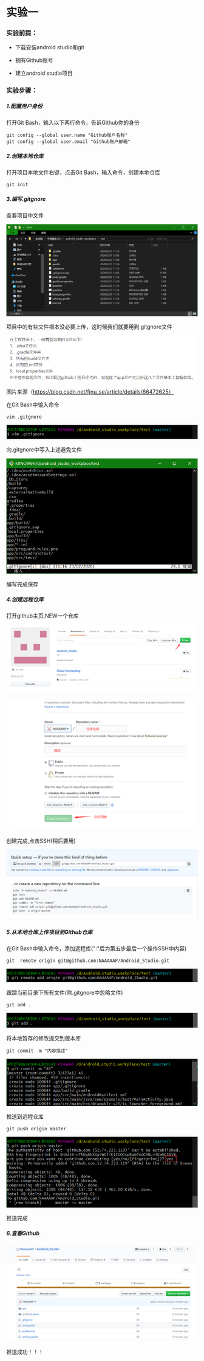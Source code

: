 # 实验一

### 实验前提：

- 下载安装android studio和git

- 拥有Github账号

- 建立android studio项目

### 实验步骤：

##### 1.配置用户身份

打开Git Bash，输入以下两行命令，告诉Github你的身份

```
git config --global user.name "Github账户名称"
git config --global user.email "Github账户邮箱"
```

##### 2.创建本地仓库

打开项目本地文件右键，点击Git Bash，输入命令，创建本地仓库

```
git init
```

#####  3.编写.gitgnore

查看项目中文件

![](./image/5.png)

项目中的有些文件根本没必要上传，这时候我们就要用到.gitgnore文件

![](./image/3.png)

图片来源（https://blog.csdn.net/fjnu_se/article/details/66472625）

在Git Bash中输入命令

```
vim .gitgnore
```

![](./image/2.png)

向.gitgnore中写入上述避免文件

![](./image/4.png)

编写完成保存

##### 4.创建远程仓库

打开github主页,NEW一个仓库

![](./image/12.png)

![](./image/13.png)

创建完成,点击SSH(稍后要用)

![](./image/8.png)

##### 5.从本地仓库上传项目到Github仓库

在Git Bash中输入命令，添加远程库(":"后为第五步最后一个操作SSH中内容)

```
git  remote origin git@github.com:NAAAAAP/Android_Studio.git
```

![](./image/9.png)

跟踪当前目录下所有文件(除.gitgnore中忽略文件)

```
git add .
```

![](./image/6.png)

将本地暂存的修改提交到版本库

```
git commit -m "内容描述"
```

![](./image/7.png)

推送到远程仓库

```
git push origin master 
```

![](./image/10.png)

推送完成

##### 6.查看Github

![](./image/11.png)

推送成功！！！